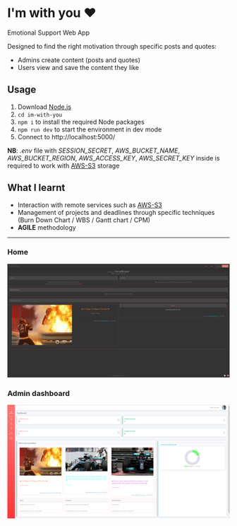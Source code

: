 # I'm with you ♥
Emotional Support Web App 

Designed to find the right motivation through specific posts and quotes:
- Admins create content (posts and quotes)
- Users view and save the content they like

## Usage
1. Download [Node.js](https://nodejs.org/en/download)
2. ```cd im-with-you```
3. ```npm i``` to install the required Node packages
4. ```npm run dev``` to start the environment in dev mode
5. Connect to http://localhost:5000/

**NB**: *.env* file with *SESSION_SECRET*, *AWS_BUCKET_NAME*, *AWS_BUCKET_REGION*, *AWS_ACCESS_KEY*, *AWS_SECRET_KEY* inside is required to work with [AWS-S3](https://aws.amazon.com/it/s3/) storage

## What I learnt
- Interaction with remote services such as [AWS-S3](https://aws.amazon.com/it/s3/)
- Management of projects and deadlines through specific techniques (Burn Down Chart / WBS / Gantt chart / CPM)
- **AGILE** methodology

<hr>

### Home
![Home page](./views/preview0.png)

### Admin dashboard
![Admin page](./views/preview1.png)
